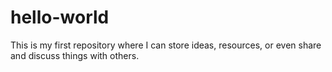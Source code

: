 # hello-world
This is my first repository where I can store ideas, resources, or even share and discuss things with others.

